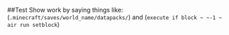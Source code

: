 ##Test
Show work by saying things like: (`.minecraft/saves/world_name/datapacks/`) and (`execute if block ~ ~-1 ~ air run setblock`) 

